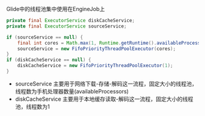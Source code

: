 Glide中的线程池集中使用在EngineJob上
```java
private final ExecutorService diskCacheService;
private final ExecutorService sourceService;

if (sourceService == null) {
    final int cores = Math.max(1, Runtime.getRuntime().availableProcessors());
    sourceService = new FifoPriorityThreadPoolExecutor(cores);
}
if (diskCacheService == null) {
    diskCacheService = new FifoPriorityThreadPoolExecutor(1);
}
```
* sourceService 主要用于网络下载-存储-解码这一流程，固定大小的线程池，线程数为手机处理器数量(availableProcessors)
* diskCacheService 主要用于本地缓存读取-解码这一流程，固定大小的线程池，线程数为1